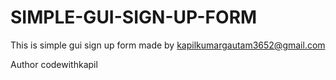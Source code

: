 # SIMPLE-GUI-SIGN-UP-FORM
This is simple gui sign up form made by kapilkumargautam3652@gmail.com

Author codewithkapil
